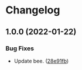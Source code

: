 # Changelog

## 1.0.0 (2022-01-22)


### Bug Fixes

* Update bee. ([28e91fb](https://www.github.com/teletha/reincarnation/commit/28e91fbd12e3cf6a01664b4aebfcf78d138ec85b))
